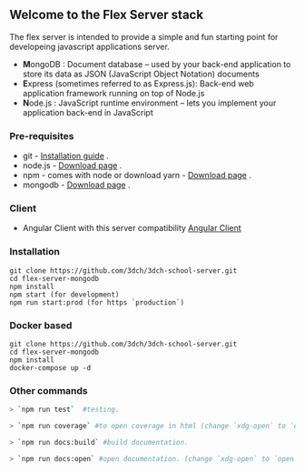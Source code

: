 ## Welcome to the Flex Server stack

The flex server is intended to provide a simple and fun starting point for developeing javascript applications server.

- **M**ongoDB : Document database – used by your back-end application to store its data as JSON (JavaScript Object Notation) documents
- **E**xpress (sometimes referred to as Express.js): Back-end web application framework running on top of Node.js
- **N**ode.js : JavaScript runtime environment – lets you implement your application back-end in JavaScript

### Pre-requisites

- git - [Installation guide](https://www.linode.com/docs/development/version-control/how-to-install-git-on-linux-mac-and-windows/) .
- node.js - [Download page](https://nodejs.org/en/download/) .
- npm - comes with node or download yarn - [Download page](https://yarnpkg.com/lang/en/docs/install) .
- mongodb - [Download page](https://www.mongodb.com/download-center/community) .

### Client

- Angular Client with this server compatibility
  [Angular Client](https://github.com/3dch/3dch-school-cleint)

### Installation

```
git clone https://github.com/3dch/3dch-school-server.git
cd flex-server-mongodb
npm install
npm start (for development)
npm run start:prod (for https `production`)
```

### Docker based

```
git clone https://github.com/3dch/3dch-school-server.git
cd flex-server-mongodb
npm install
docker-compose up -d
```

### Other commands

```bash
> `npm run test`  #testing.

> `npm run coverage` #to open coverage in html (change `xdg-open` to `open` for mac).

> `npm run docs:build` #build documentation.

> `npm run docs:open` #open documentation. (change `xdg-open` to `open` for mac)
```

